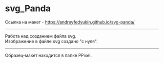 # svg_Panda

Ссылка на макет - <https://andreyfedyukin.github.io/svg-panda/>

---

Работа над созданием файла svg.
<br>
Изображение в файле svg создано "с нуля".

---

Образец-макет находится в папке PPixel.
